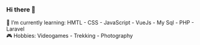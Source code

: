 ### Hi there 👋
🌱 I’m currently learning: HMTL - CSS - JavaScript - VueJs - My Sql - PHP - Laravel<br>
🎮 Hobbies: Videogames - Trekking - Photography
<!--
**stecala/stecala** is a  _special_ ✨ repository because its `README.md` (this file) appears on your GitHub profile.

📫 How to reach me: ...

-->
